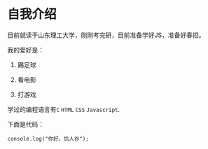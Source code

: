 # 自我介绍

目前就读于山东理工大学，刚刚考完研，目前准备学好JS，准备好春招。

我的爱好是：

1. 踢足球

2. 看电影

3. 打游戏

学过的编程语言有`C` `HTML` `CSS` `Javascript`.

下面是代码：

    console.log("你好，饥人谷");
